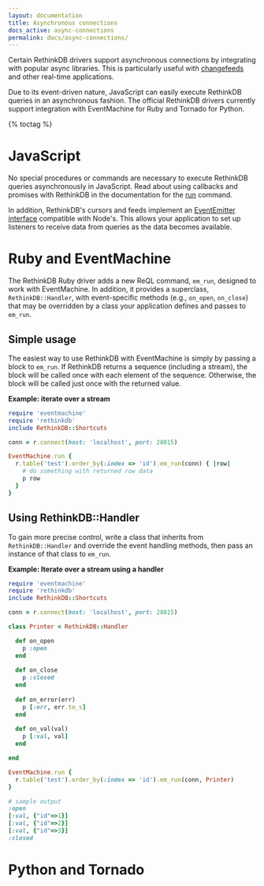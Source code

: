 ```yaml
---
layout: documentation
title: Asynchronous connections
docs_active: async-connections
permalink: docs/async-connections/
---
```


Certain RethinkDB drivers support asynchronous connections by integrating with popular async libraries. This is particularly useful with [changefeeds][cf] and other real-time applications.

[cf]: /docs/changefeeds

Due to its event-driven nature, JavaScript can easily execute RethinkDB queries in an asynchronous fashion. The official RethinkDB drivers currently support integration with EventMachine for Ruby and Tornado for Python.

{% toctag %}

# JavaScript

No special procedures or commands are necessary to execute RethinkDB queries asynchronously in JavaScript. Read about using callbacks and promises with RethinkDB in the documentation for the [run][] command.

[run]: /api/javascript/run/

In addition, RethinkDB's cursors and feeds implement an [EventEmitter interface][ee] compatible with Node's. This allows your application to set up listeners to receive data from queries as the data becomes available.

[ee]: /api/javascript/event_emitter-cursor/

# Ruby and EventMachine

The RethinkDB Ruby driver adds a new ReQL command, `em_run`, designed to work with EventMachine. In addition, it provides a superclass, `RethinkDB::Handler`, with event-specific methods (e.g., `on_open`, `on_close`) that may be overridden by a class your application defines and passes to `em_run`.

## Simple usage

The easiest way to use RethinkDB with EventMachine is simply by passing a block to `em_run`. If RethinkDB returns a sequence (including a stream), the block will be called once with each element of the sequence. Otherwise, the block will be called just once with the returned value.

__Example: iterate over a stream__

```rb
require 'eventmachine'
require 'rethinkdb'
include RethinkDB::Shortcuts

conn = r.connect(host: 'localhost', port: 28015)

EventMachine.run {
  r.table('test').order_by(:index => 'id').em_run(conn) { |row|
    # do something with returned row data
    p row
  }
}
```

## Using RethinkDB::Handler

To gain more precise control, write a class that inherits from `RethinkDB::Handler` and override the event handling methods, then pass an instance of that class to `em_run`.

__Example: Iterate over a stream using a handler__

```rb
require 'eventmachine'
require 'rethinkdb'
include RethinkDB::Shortcuts

conn = r.connect(host: 'localhost', port: 28015)

class Printer < RethinkDB::Handler

  def on_open
    p :open
  end
  
  def on_close
    p :closed
  end
  
  def on_error(err)
    p [:err, err.to_s]
  end
  
  def on_val(val)
    p [:val, val]
  end

end

EventMachine.run {
  r.table('test').order_by(:index => 'id').em_run(conn, Printer)
}

# sample output
:open
[:val, {"id"=>1}]
[:val, {"id"=>2}]
[:val, {"id"=>3}]
:closed
```

# Python and Tornado